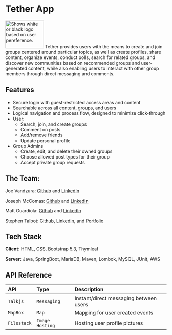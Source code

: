
# Tether App

<picture>
  <source media="(prefers-color-scheme: dark)" srcset="https://github.com/Tether-Group/tether-app/blob/main/src/main/resources/static/img/white_icon_transparent_background.png" height="87px" width="120px">
  <source media="(prefers-color-scheme: light)" srcset="https://github.com/Tether-Group/tether-app/blob/main/src/main/resources/static/img/black_icon_transparent_background.png" height="87px" width="120px">
  <img alt="Shows white or black logo based on user pereference.">
</picture>Tether provides users with the means to create and join groups centered around particular topics, as well as create profiles, share content, organize events, conduct polls, search for related groups, and discover new communities based on recommended groups and user-generated content, while also enabling users to interact with other group members through direct messaging and comments.
​


## Features

- Secure login with guest-restricted access areas and content
- Searchable across all content, groups, and users
- Logical navigation and process flow, designed to minimize click-through
- User: 
    - Search, join, and create groups
    - Comment on posts
    - Add/remove friends
    - Update personal profile
- Group Admins
    - Create, edit, and delete their owned groups
    - Choose allowed post types for their group
    - Accept private group requests


## The Team:


Joe Vandzura: [Github](https://github.com/joe-vandzura) and [LinkedIn](https://www.linkedin.com/in/joe-vandzura-925a1a182/)

Joseph McComas: [Github](https://github.com/josephmccomas) and [LinkedIn](www.linkedin.com/in/josephmccomas)

Matt Guardiola: [Github](https://github.com/MattGuardiola) and [LinkedIn](https://www.linkedin.com/in/matt-guardiola/)

Stephen Talbot: [Github](https://github.com/stalbot0), [LinkedIn](https://www.linkedin.com/in/stephen-talbot/), and [Portfolio](https://stalbot0.github.io)
## Tech Stack

**Client:** HTML, CSS, Bootstrap 5.3, Thymleaf

**Server:** Java, SpringBoot, MariaDB, Maven, Lombok, MySQL, JUnit, AWS


## API Reference


| API | Type     | Description                |
| :-------- | :------- | :------------------------- |
| `Talkjs` | `Messaging` | Instant/direct messaging between users |
| `MapBox` | `Map` | Mapping for user created events |
| `Filestack` | `Image Hosting` | Hosting user profile pictures |


